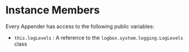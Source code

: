 # Instance Members

Every Appender has access to the following public variables:

* `this.logLevels` : A reference to the `logbox.system.logging.LogLevels` class
